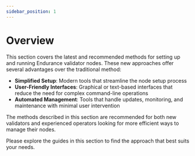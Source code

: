 ```yaml
---
sidebar_position: 1
---
```


# Overview

This section covers the latest and recommended methods for setting up and running Endurance validator nodes. These new approaches offer several advantages over the traditional method:

- **Simplified Setup**: Modern tools that streamline the node setup process
- **User-Friendly Interfaces**: Graphical or text-based interfaces that reduce the need for complex command-line operations
- **Automated Management**: Tools that handle updates, monitoring, and maintenance with minimal user intervention

The methods described in this section are recommended for both new validators and experienced operators looking for more efficient ways to manage their nodes.

Please explore the guides in this section to find the approach that best suits your needs.
